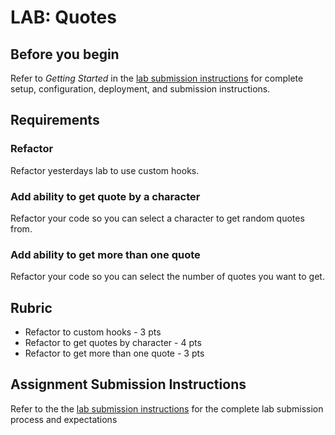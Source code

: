 # LAB: Quotes

## Before you begin

Refer to *Getting Started*  in the [lab submission instructions](../../../reference/submission-instructions/labs/README.md) for complete setup, configuration, deployment, and submission instructions.

## Requirements

### Refactor

Refactor yesterdays lab to use custom hooks.

### Add ability to get quote by a character

Refactor your code so you can select a character to get random quotes from.

### Add ability to get more than one quote

Refactor your code so you can select the number of quotes you want to get.

## Rubric

* Refactor to custom hooks - 3 pts
* Refactor to get quotes by character - 4 pts
* Refactor to get more than one quote - 3 pts

## Assignment Submission Instructions

Refer to the the [lab submission instructions](../../../reference/submission-instructions/labs/README.md) for the complete lab submission process and expectations
